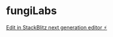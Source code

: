 # fungiLabs

[Edit in StackBlitz next generation editor ⚡️](https://stackblitz.com/~/github.com/abalderas10/fungiLabs)